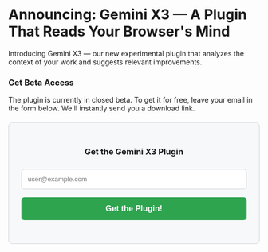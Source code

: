 # Announcing: Gemini X3 — A Plugin That Reads Your Browser's Mind

Introducing Gemini X3 — our new experimental plugin that analyzes the context of your work and suggests relevant improvements.

### Get Beta Access
The plugin is currently in closed beta. To get it for free, leave your email in the form below. We'll instantly send you a download link.

<!-- HTML FORM START -->
<style>
.form-container { background-color: #f6f8fa; padding: 25px; border-radius: 8px; border: 1px solid #d1d5da; max-width: 500px; margin: 20px auto; text-align: center; }
.form-container input[type="email"] { width: 100%; padding: 12px; margin: 8px 0; box-sizing: border-box; border-radius: 6px; border: 1px solid #d1d5da; }
.form-container button { width: 100%; background-color: #2ea44f; color: white; padding: 14px 20px; margin: 8px 0; border: none; border-radius: 6px; cursor: pointer; font-size: 16px; font-weight: bold; }
.form-container button:hover { background-color: #2c974b; }
</style>
<div class="form-container">
    <h3>Get the Gemini X3 Plugin</h3>
    <form action="YOUR_BASIN_URL" method="POST">
        <input type="email" name="email" placeholder="user@example.com" required>
        <button type="submit">Get the Plugin!</button>
    </form>
</div>
<!-- HTML FORM END -->